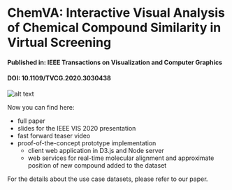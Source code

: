 # ChemVA: Interactive Visual Analysis of Chemical Compound Similarity in Virtual Screening #

#### Published in: IEEE Transactions on Visualization and Computer Graphics ####
#### DOI: 10.1109/TVCG.2020.3030438 ####

![alt text](https://github.com/VirginiaSabando/ChemVA/blob/master/teaser_image.jpeg?raw=true)


Now you can find here:
* full paper
* slides for the IEEE VIS 2020 presentation
* fast forward teaser video
* proof-of-the-concept prototype implementation
	* client web application in D3.js and Node server
	* web services for real-time molecular alignment and approximate position of new compound added to the dataset

For the details about the use case datasets, please refer to our paper.
